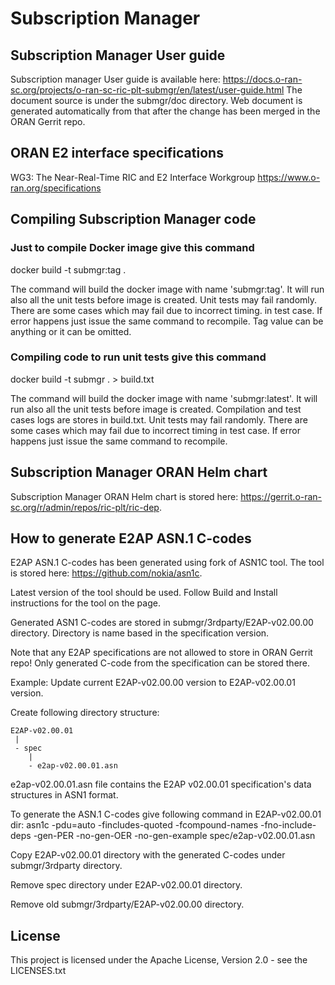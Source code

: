 # Subscription Manager

## Subscription Manager User guide

  Subscription manager User guide is available here: https://docs.o-ran-sc.org/projects/o-ran-sc-ric-plt-submgr/en/latest/user-guide.html
  The document source is under the submgr/doc directory. Web document is generated automatically from that after the change has been merged
  in the ORAN Gerrit repo.

## ORAN E2 interface specifications 

  WG3: The Near-Real-Time RIC and E2 Interface Workgroup
  https://www.o-ran.org/specifications

## Compiling Subscription Manager code

### Just to compile Docker image give this command

  docker build -t submgr:tag .

  The command will build the docker image with name 'submgr:tag'. It will run also all the unit tests before image is created.
  Unit tests may fail randomly. There are some cases which may fail due to incorrect timing. in test case. If error happens just
  issue the same command to recompile. Tag value can be anything or it can be omitted.

### Compiling code to run unit tests give this command

  docker build -t submgr . > build.txt

  The command will build the docker image with name 'submgr:latest'. It will run also all the unit tests before image is created.
  Compilation and test cases logs are stores in build.txt. Unit tests may fail randomly. There are some cases which may fail due
  to incorrect timing in test case. If error happens just issue the same command to recompile.

## Subscription Manager ORAN Helm chart

  Subscription Manager ORAN Helm chart is stored here: https://gerrit.o-ran-sc.org/r/admin/repos/ric-plt/ric-dep.

## How to generate E2AP ASN.1 C-codes

  E2AP ASN.1 C-codes has been generated using fork of ASN1C tool. The tool is stored here: https://github.com/nokia/asn1c.

  Latest version of the tool should be used. Follow Build and Install instructions for the tool on the page.

  Generated ASN1 C-codes are stored in submgr/3rdparty/E2AP-v02.00.00 directory. Directory is name based in the specification version.

  Note that any E2AP specifications are not allowed to store in ORAN Gerrit repo! Only generated C-code from the specification can
  be stored there.

  Example: Update current E2AP-v02.00.00 version to E2AP-v02.00.01 version.
  
  Create following directory structure:

    E2AP-v02.00.01
     |
     - spec
        |
        - e2ap-v02.00.01.asn
    
  e2ap-v02.00.01.asn file contains the E2AP v02.00.01 specification's data structures in ASN1 format.

  To generate the ASN.1 C-codes give following command in E2AP-v02.00.01 dir:
  asn1c -pdu=auto -fincludes-quoted -fcompound-names -fno-include-deps -gen-PER -no-gen-OER -no-gen-example spec/e2ap-v02.00.01.asn

  Copy E2AP-v02.00.01 directory with the generated C-codes under submgr/3rdparty directory.

  Remove spec directory under E2AP-v02.00.01 directory.

  Remove old submgr/3rdparty/E2AP-v02.00.00 directory.

## License

  This project is licensed under the Apache License, Version 2.0 - see the LICENSES.txt
